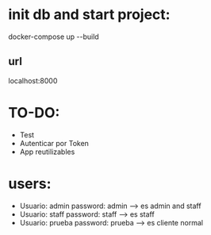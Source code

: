 # init db and start project:
docker-compose up --build

## url
localhost:8000

# TO-DO:
- Test
- Autenticar por Token
- App reutilizables

# users:
- Usuario: admin password: admin --> es admin and staff
- Usuario: staff password: staff --> es staff
- Usuario: prueba password: prueba --> es cliente normal
